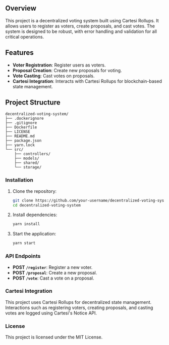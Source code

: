## Overview

This project is a decentralized voting system built using Cartesi Rollups. It allows users to register as voters, create proposals, and cast votes. The system is designed to be robust, with error handling and validation for all critical operations.

## Features

- **Voter Registration**: Register users as voters.
- **Proposal Creation**: Create new proposals for voting.
- **Vote Casting**: Cast votes on proposals.
- **Cartesi Integration**: Interacts with Cartesi Rollups for blockchain-based state management.

## Project Structure

```
decentralized-voting-system/
├── .dockerignore
├── .gitignore
├── Dockerfile
├── LICENSE
├── README.md
├── package.json
├── yarn.lock
└── src/
    ├── controllers/
    ├── models/
    ├── shared/
    └── storage/
```

### Installation

1. Clone the repository:
    ```bash
    git clone https://github.com/your-username/decentralized-voting-system.git
    cd decentralized-voting-system
    ```

2. Install dependencies:
    ```bash
    yarn install
    ```

3. Start the application:
    ```bash
    yarn start
    ```

### API Endpoints

- **POST `/register`**: Register a new voter.
- **POST `/proposal`**: Create a new proposal.
- **POST `/vote`**: Cast a vote on a proposal.

### Cartesi Integration

This project uses Cartesi Rollups for decentralized state management. Interactions such as registering voters, creating proposals, and casting votes are logged using Cartesi's Notice API.

### License

This project is licensed under the MIT License.

